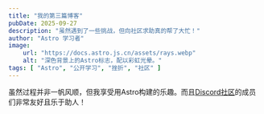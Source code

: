 ```yaml
---
title: "我的第三篇博客"
pubDate: 2025-09-27
description: "虽然遇到了一些挑战，但向社区求助真的帮了大忙！"
author: "Astro 学习者"
image:
    url: "https://docs.astro.js.cn/assets/rays.webp"
    alt: "深色背景上的Astro标志，配以彩虹光晕。"
tags: [ "Astro", "公开学习", "挫折", "社区" ]
---
```

虽然过程并非一帆风顺，但我享受用Astro构建的乐趣。而且[Discord社区](https://astro.js.cn/chat)的成员们非常友好且乐于助人！